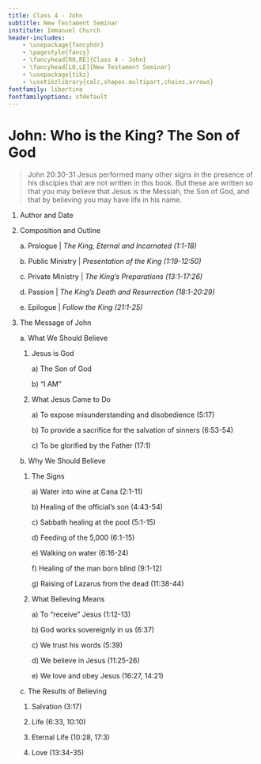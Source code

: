 ```yaml
---
title: Class 4 - John
subtitle: New Testament Seminar
institute: Immanuel Church
header-includes:
    - \usepackage{fancyhdr}
    - \pagestyle{fancy}
    - \fancyhead[RO,RE]{Class 4 - John}
    - \fancyhead[LO,LE]{New Testament Seminar}
    - \usepackage{tikz}
    - \usetikzlibrary{calc,shapes.multipart,chains,arrows}
fontfamily: libertine
fontfamilyoptions: sfdefault
---
```


# John: Who is the King? The Son of God

> John 20:30-31 Jesus performed many other signs in the presence of his disciples that are not written in this book. But these are written so that you may believe that Jesus is the Messiah, the Son of God, and that by believing you may have life in his name.

1. Author and Date

2. Composition and Outline

   a. Prologue | *The King, Eternal and Incarnated (1:1-18)*

   b. Public Ministry | *Presentation of the King (1:19-12:50)*

   c. Private Ministry | *The King’s Preparations (13:1-17:26)*

   d. Passion | *The King’s Death and Resurrection (18:1-20:29)*

   e. Epilogue | *Follow the King (21:1-25)*

3. The Message of John

   a. What We Should Believe

      1. Jesus is God

         a) The Son of God

         b) “I AM”

      2. What Jesus Came to Do

         a) To expose misunderstanding and disobedience (5:17)

         b) To provide a sacrifice for the salvation of sinners (6:53-54)

         c) To be glorified by the Father (17:1)

   b. Why We Should Believe

      1. The Signs

         a) Water into wine at Cana (2:1-11)

         b) Healing of the official’s son (4:43-54)

         c) Sabbath healing at the pool (5:1-15)

         d) Feeding of the 5,000 (6:1-15)

         e) Walking on water (6:16-24)

         f) Healing of the man born blind (9:1-12)

         g) Raising of Lazarus from the dead (11:38-44)

      2. What Believing Means

         a) To “receive” Jesus (1:12-13)

         b) God works sovereignly in us (6:37)

         c) We trust his words (5:39)

         d) We believe in Jesus (11:25-26)

         e) We love and obey Jesus (16:27, 14:21)

   c. The Results of Believing

      1. Salvation (3:17)

      2. Life (6:33, 10:10)

      3. Eternal Life (10:28, 17:3)

      4. Love (13:34-35)
